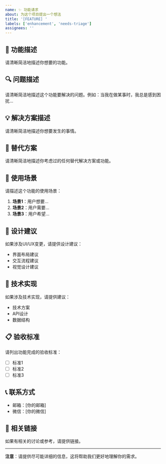 ```yaml
---
name: ✨ 功能请求
about: 为这个项目提出一个想法
title: '[FEATURE] '
labels: ['enhancement', 'needs-triage']
assignees: ''
---
```


## 🎯 功能描述

请清晰简洁地描述你想要的功能。

## 🔍 问题描述

请清晰简洁地描述这个功能要解决的问题。例如：当我在做某事时，我总是感到困扰...

## 💡 解决方案描述

请清晰简洁地描述你想要发生的事情。

## 🔄 替代方案

请清晰简洁地描述你考虑过的任何替代解决方案或功能。

## 📱 使用场景

请描述这个功能的使用场景：

1. **场景1**：用户想要...
2. **场景2**：用户需要...
3. **场景3**：用户希望...

## 🎨 设计建议

如果涉及UI/UX变更，请提供设计建议：

- 界面布局建议
- 交互流程建议
- 视觉设计建议

## 🔧 技术实现

如果涉及技术实现，请提供建议：

- 技术方案
- API设计
- 数据结构

## 📋 验收标准

请列出功能完成的验收标准：

- [ ] 标准1
- [ ] 标准2
- [ ] 标准3

## 📞 联系方式

- 邮箱：[你的邮箱]
- 微信：[你的微信]

## 🔗 相关链接

如果有相关的讨论或参考，请提供链接。

---

**注意**：请提供尽可能详细的信息，这将帮助我们更好地理解你的需求。 